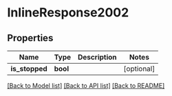 # InlineResponse2002

## Properties
Name | Type | Description | Notes
------------ | ------------- | ------------- | -------------
**is_stopped** | **bool** |  | [optional] 

[[Back to Model list]](../README.md#documentation-for-models) [[Back to API list]](../README.md#documentation-for-api-endpoints) [[Back to README]](../README.md)


